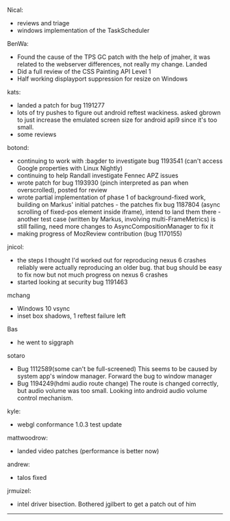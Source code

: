 Nical:
* reviews and triage
* windows implementation of the TaskScheduler



BenWa:
* Found the cause of the TPS GC patch with the help of jmaher, it was related to the webserver differences, not really my change. Landed
* Did a full review of the CSS Painting API Level 1
* Half working displayport suppression for resize on Windows



kats:
* landed a patch for bug 1191277
* lots of try pushes to figure out android reftest wackiness. asked gbrown to just increase the emulated screen size for android api9 since it's too small.
* some reviews



botond:
  - continuing to work with :bagder to investigate bug 1193541 (can't access Google properties with Linux Nightly)
  - continuing to help Randall investigate Fennec APZ issues
  - wrote patch for bug 1193930 (pinch interpreted as pan when overscrolled), posted for review
  - wrote partial implementation of phase 1 of background-fixed work, building on Markus' initial patches
          - the patches fix bug 1187804 (async scrolling of fixed-pos element inside iframe), intend to land them there
          - another test case (written by Markus, involving multi-FrameMetrics) is still failing, need more changes to AsyncCompositionManager to fix it
  - making progress of MozReview contribution (bug 1170155)



jnicol:
* the steps I thought I'd worked out for reproducing nexus 6 crashes reliably were actually reproducing an older bug. that bug should be easy to fix now but not much progress on nexus 6 crashes
* started looking at security bug 1191463



mchang
* Windows 10 vsync
* inset box shadows, 1 reftest failure left



Bas
* he went to siggraph



sotaro
* Bug 1112589(some can't be full-screened) This seems to be caused by system app's window manager. Forward the bug to window manager
* Bug 1194249(hdmi audio route change) The route is changed correctly, but audio volume was too small. Looking into android audio volume control mechanism.



kyle:
* webgl conformance 1.0.3 test update



mattwoodrow:
* landed video patches (performance is better now)



andrew:
* talos fixed



jrmuizel:
* intel driver bisection. Bothered jgilbert to get a patch out of him



________________


